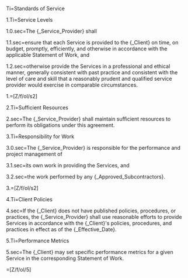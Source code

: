 Ti=Standards of Service

1.Ti=Service Levels

1.0.sec=The {_Service_Provider} shall

1.1.sec=ensure that each Service is provided to the {_Client} on time, on budget, promptly, efficiently, and otherwise in accordance with the applicable Statement of Work, and

1.2.sec=otherwise provide the Services in a professional and ethical manner, generally consistent with past practice and consistent with the level of care and skill that a reasonably prudent and qualified service provider would exercise in comparable circumstances.

1.=[Z/f/ol/s2]

2.Ti=Sufficient Resources

2.sec=The {_Service_Provider} shall maintain sufficient resources to perform its obligations under this agreement.

3.Ti=Responsibility for Work

3.0.sec=The {_Service_Provider} is responsible for the performance and project management of

3.1.sec=its own work in providing the Services, and

3.2.sec=the work performed by any {_Approved_Subcontractors}.

3.=[Z/f/ol/s2]

4.Ti=Client Policies

4.sec=If the {_Client} does not have published policies, procedures, or practices, the {_Service_Provider} shall use reasonable efforts to provide Services in accordance with the {_Client}'s policies, procedures, and practices in effect as of the {_Effective_Date}.

5.Ti=Performance Metrics

5.sec=The {_Client} may set specific performance metrics for a given Service in the corresponding Statement of Work.

=[Z/f/ol/5]

